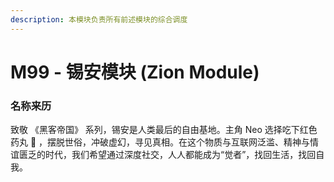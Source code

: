 ```yaml
---
description: 本模块负责所有前述模块的综合调度
---
```


# M99 - 锡安模块 (Zion Module)

### 名称来历

致敬 《黑客帝国》 系列，锡安是人类最后的自由基地。主角 Neo 选择吃下红色药丸 💊 ，摆脱世俗，冲破虚幻，寻见真相。在这个物质与互联网泛滥、精神与情谊匮乏的时代，我们希望通过深度社交，人人都能成为“觉者”，找回生活，找回自我。
